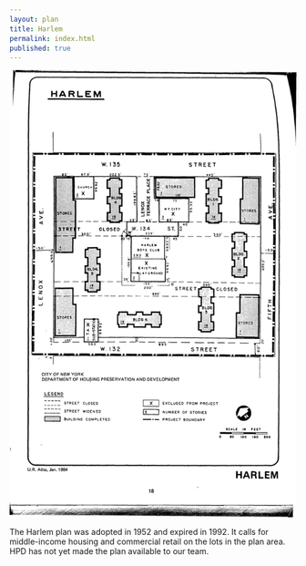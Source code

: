 ```yaml
---
layout: plan
title: Harlem
permalink: index.html
published: true
---
```


![Harlem in the Atlas of Urban Renewal](Harlem.jpg)

The Harlem plan was adopted in 1952 and expired in 1992. It calls for middle-income housing and commercial retail on the lots in the plan area. HPD has not yet made the plan available to our team.